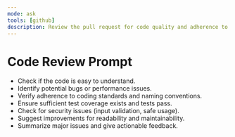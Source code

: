 ```yaml
---
mode: ask
tools: [github]
description: Review the pull request for code quality and adherence to standards.
---
```


# Code Review Prompt

- Check if the code is easy to understand.
- Identify potential bugs or performance issues.
- Verify adherence to coding standards and naming conventions.
- Ensure sufficient test coverage exists and tests pass.
- Check for security issues (input validation, safe usage).
- Suggest improvements for readability and maintainability.
- Summarize major issues and give actionable feedback.
